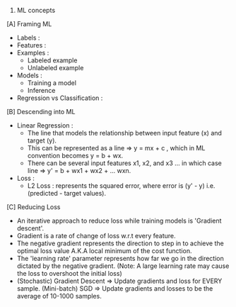 1. ML concepts

[A] Framing ML 
- Labels : 
- Features : 
- Examples :
  - Labeled example
  - Unlabeled example 
- Models : 
  - Training a model
  - Inference
- Regression vs Classification :

[B] Descending into ML 
- Linear Regression : 
  - The line that models the relationship between input feature (x) and target (y). 
  - This can be represented as a line => y = mx + c , which in ML convention becomes y = b + wx.
  - There can be several input features x1, x2, and x3 ... in which case line => y' = b + wx1 + wx2 + ... wxn.
- Loss : 
  - L2 Loss : represents the squared error, where error is (y' - y) i.e. (predicted - target values).
  
[C] Reducing Loss
- An iterative approach to reduce loss while training models is 'Gradient descent'.
- Gradient is a rate of change of loss w.r.t every feature.
- The negative gradient represents the direction to step in to achieve the optimal loss value A.K.A
  local minimum of the cost function.
- The 'learning rate' parameter represents how far we go in the direction dictated by the negative gradient.
  (Note: A large learning rate may cause the loss to overshoot the initial loss)
- (Stochastic) Gradient Descent => Update gradients and loss for EVERY sample.
  (Mini-batch) SGD => Update gradients and losses to be the average of 10-1000 samples.

  
  


